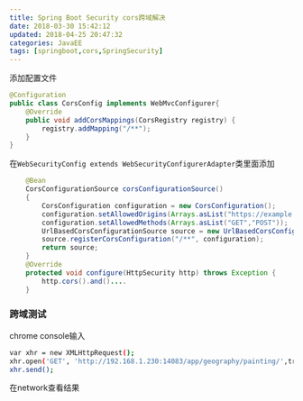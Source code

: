 ```yaml
---
title: Spring Boot Security cors跨域解决
date: 2018-03-30 15:42:12
updated: 2018-04-25 20:47:32
categories: JavaEE
tags: [springboot,cors,SpringSecurity]
---
```


添加配置文件

```java
@Configuration
public class CorsConfig implements WebMvcConfigurer{
    @Override
    public void addCorsMappings(CorsRegistry registry) {
        registry.addMapping("/**");
    }
}
```

在`WebSecurityConfig extends WebSecurityConfigurerAdapter`类里面添加

```java
    @Bean
    CorsConfigurationSource corsConfigurationSource()
    {
        CorsConfiguration configuration = new CorsConfiguration();
        configuration.setAllowedOrigins(Arrays.asList("https://example.com"));
        configuration.setAllowedMethods(Arrays.asList("GET","POST"));
        UrlBasedCorsConfigurationSource source = new UrlBasedCorsConfigurationSource();
        source.registerCorsConfiguration("/**", configuration);
        return source;
    }
    @Override
    protected void configure(HttpSecurity http) throws Exception {
        http.cors().and()....
    }
```





### 跨域测试

chrome console输入

```bash
var xhr = new XMLHttpRequest();
xhr.open('GET', 'http://192.168.1.230:14083/app/geography/painting/',true);
xhr.send();
```

在network查看结果





